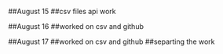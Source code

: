 ##August 15
##csv files api work

##August 16
##worked on csv and github

##August 17
##worked on csv and github
##separting the work
